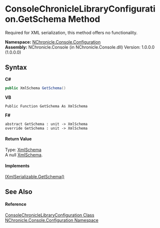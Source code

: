 # ConsoleChronicleLibraryConfiguration.GetSchema Method 
 

Required for XML serialization, this method offers no functionality.

**Namespace:**&nbsp;<a href="N_NChronicle_Console_Configuration.md">NChronicle.Console.Configuration</a><br />**Assembly:**&nbsp;NChronicle.Console (in NChronicle.Console.dll) Version: 1.0.0.0 (1.0.0.0)

## Syntax

**C#**<br />
``` C#
public XmlSchema GetSchema()
```

**VB**<br />
``` VB
Public Function GetSchema As XmlSchema
```

**F#**<br />
``` F#
abstract GetSchema : unit -> XmlSchema 
override GetSchema : unit -> XmlSchema 
```


#### Return Value
Type: <a href="http://msdn2.microsoft.com/en-us/library/9ta3w88s" target="_blank">XmlSchema</a><br />A null <a href="http://msdn2.microsoft.com/en-us/library/9ta3w88s" target="_blank">XmlSchema</a>.

#### Implements
<a href="http://msdn2.microsoft.com/en-us/library/6f7z1347" target="_blank">IXmlSerializable.GetSchema()</a><br />

## See Also


#### Reference
<a href="T_NChronicle_Console_Configuration_ConsoleChronicleLibraryConfiguration.md">ConsoleChronicleLibraryConfiguration Class</a><br /><a href="N_NChronicle_Console_Configuration.md">NChronicle.Console.Configuration Namespace</a><br />
